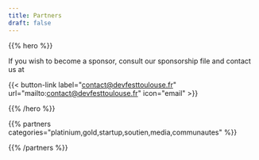 ```yaml
---
title: Partners
draft: false
---
```


{{% hero %}}

If you wish to become a sponsor, consult our sponsorship file and contact us at

{{< button-link label="contact@devfesttoulouse.fr"
                url="mailto:contact@devfesttoulouse.fr"
                icon="email" >}} 


{{% /hero %}}


<!-- Parteners list -->

{{% partners categories="platinium,gold,startup,soutien,media,communautes" %}}

{{% /partners %}}